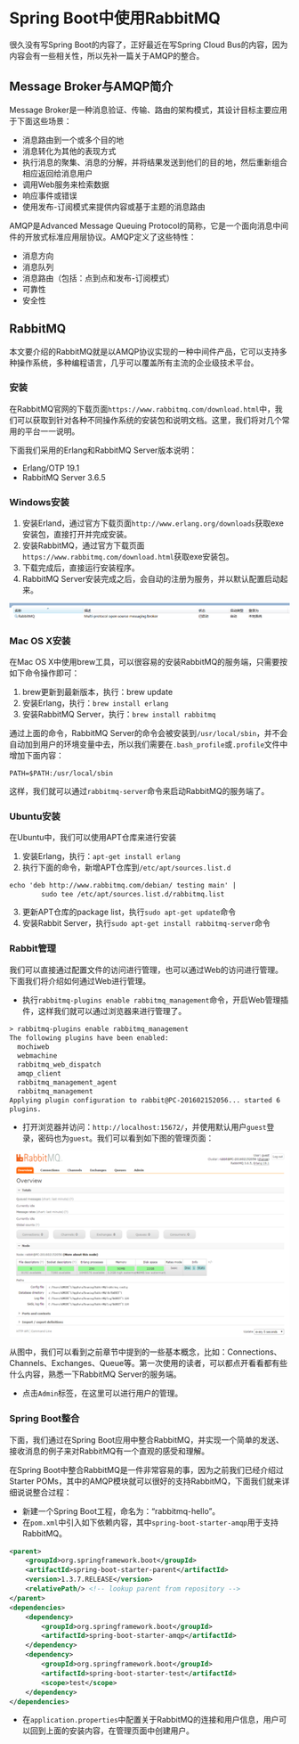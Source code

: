 # Spring Boot中使用RabbitMQ

很久没有写Spring Boot的内容了，正好最近在写Spring Cloud Bus的内容，因为内容会有一些相关性，所以先补一篇关于AMQP的整合。

## Message Broker与AMQP简介

Message Broker是一种消息验证、传输、路由的架构模式，其设计目标主要应用于下面这些场景：

- 消息路由到一个或多个目的地
- 消息转化为其他的表现方式
- 执行消息的聚集、消息的分解，并将结果发送到他们的目的地，然后重新组合相应返回给消息用户
- 调用Web服务来检索数据
- 响应事件或错误
- 使用发布-订阅模式来提供内容或基于主题的消息路由

AMQP是Advanced Message Queuing Protocol的简称，它是一个面向消息中间件的开放式标准应用层协议。AMQP定义了这些特性：

- 消息方向
- 消息队列
- 消息路由（包括：点到点和发布-订阅模式）
- 可靠性
- 安全性

## RabbitMQ

本文要介绍的RabbitMQ就是以AMQP协议实现的一种中间件产品，它可以支持多种操作系统，多种编程语言，几乎可以覆盖所有主流的企业级技术平台。

### 安装

在RabbitMQ官网的下载页面```https://www.rabbitmq.com/download.html```中，我们可以获取到针对各种不同操作系统的安装包和说明文档。这里，我们将对几个常用的平台一一说明。

下面我们采用的Erlang和RabbitMQ Server版本说明：

- Erlang/OTP 19.1
- RabbitMQ Server 3.6.5

### Windows安装

1. 安装Erland，通过官方下载页面```http://www.erlang.org/downloads```获取exe安装包，直接打开并完成安装。
2. 安装RabbitMQ，通过官方下载页面```https://www.rabbitmq.com/download.html```获取exe安装包。
3. 下载完成后，直接运行安装程序。
4. RabbitMQ Server安装完成之后，会自动的注册为服务，并以默认配置启动起来。

![install on windows](./images/5-1.png)

### Mac OS X安装

在Mac OS X中使用brew工具，可以很容易的安装RabbitMQ的服务端，只需要按如下命令操作即可：

1. brew更新到最新版本，执行：brew update
2. 安装Erlang，执行：```brew install erlang```
3. 安装RabbitMQ Server，执行：```brew install rabbitmq```

通过上面的命令，RabbitMQ Server的命令会被安装到```/usr/local/sbin```，并不会自动加到用户的环境变量中去，所以我们需要在```.bash_profile```或```.profile```文件中增加下面内容：

```properties
PATH=$PATH:/usr/local/sbin
```

这样，我们就可以通过```rabbitmq-server```命令来启动RabbitMQ的服务端了。

### Ubuntu安装

在Ubuntu中，我们可以使用APT仓库来进行安装

1. 安装Erlang，执行：```apt-get install erlang```
2. 执行下面的命令，新增APT仓库到```/etc/apt/sources.list.d```

```log
echo 'deb http://www.rabbitmq.com/debian/ testing main' |
        sudo tee /etc/apt/sources.list.d/rabbitmq.list
```

3. 更新APT仓库的package list，执行```sudo apt-get update```命令
4. 安装Rabbit Server，执行```sudo apt-get install rabbitmq-server```命令

### Rabbit管理

我们可以直接通过配置文件的访问进行管理，也可以通过Web的访问进行管理。下面我们将介绍如何通过Web进行管理。

- 执行```rabbitmq-plugins enable rabbitmq_management```命令，开启Web管理插件，这样我们就可以通过浏览器来进行管理了。

```
> rabbitmq-plugins enable rabbitmq_management
The following plugins have been enabled:
  mochiweb
  webmachine
  rabbitmq_web_dispatch
  amqp_client
  rabbitmq_management_agent
  rabbitmq_management
Applying plugin configuration to rabbit@PC-201602152056... started 6 plugins.
```

- 打开浏览器并访问：```http://localhost:15672/```，并使用默认用户```guest```登录，密码也为```guest```。我们可以看到如下图的管理页面：

![login](./images/5-2.png)

从图中，我们可以看到之前章节中提到的一些基本概念，比如：Connections、Channels、Exchanges、Queue等。第一次使用的读者，可以都点开看看都有些什么内容，熟悉一下RabbitMQ Server的服务端。

- 点击```Admin```标签，在这里可以进行用户的管理。

### Spring Boot整合

下面，我们通过在Spring Boot应用中整合RabbitMQ，并实现一个简单的发送、接收消息的例子来对RabbitMQ有一个直观的感受和理解。

在Spring Boot中整合RabbitMQ是一件非常容易的事，因为之前我们已经介绍过Starter POMs，其中的AMQP模块就可以很好的支持RabbitMQ，下面我们就来详细说说整合过程：

- 新建一个Spring Boot工程，命名为：“rabbitmq-hello”。
- 在```pom.xml```中引入如下依赖内容，其中```spring-boot-starter-amqp```用于支持RabbitMQ。

```xml
<parent>
    <groupId>org.springframework.boot</groupId>
    <artifactId>spring-boot-starter-parent</artifactId>
    <version>1.3.7.RELEASE</version>
    <relativePath/> <!-- lookup parent from repository -->
</parent>
<dependencies>
    <dependency>
        <groupId>org.springframework.boot</groupId>
        <artifactId>spring-boot-starter-amqp</artifactId>
    </dependency>
    <dependency>
        <groupId>org.springframework.boot</groupId>
        <artifactId>spring-boot-starter-test</artifactId>
        <scope>test</scope>
    </dependency>
</dependencies>
```
- 在```application.properties```中配置关于RabbitMQ的连接和用户信息，用户可以回到上面的安装内容，在管理页面中创建用户。


